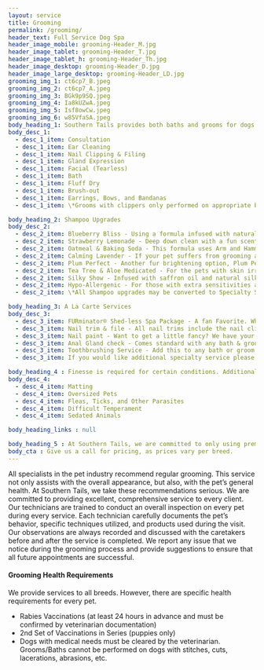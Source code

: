 ```yaml
---
layout: service
title: Grooming
permalink: /grooming/
header_text: Full Service Dog Spa
header_image_mobile: grooming-Header_M.jpg
header_image_tablet: grooming-Header_T.jpg
header_image_tablet_h: grooming-Header_Th.jpg
header_image_desktop: grooming-Header_D.jpg
header_image_large_desktop: grooming-Header_LD.jpg
grooming_img_1: ct6cp7_B.jpeg
grooming_img_2: ct6cp7_A.jpeg
grooming_img_3: BGk9p9SQ.jpeg
grooming_img_4: Ia8kUZwA.jpeg
grooming_img_5: Isf8owCw.jpeg
grooming_img_6: w85VfaSA.jpeg
body_heading_1: Southern Tails provides both baths and grooms for dogs. Every service includes the following steps
body_desc_1:
  - desc_1_item: Consultation
  - desc_1_item: Ear Cleaning
  - desc_1_item: Nail Clipping & Filing
  - desc_1_item: Gland Expression
  - desc_1_item: Facial (Tearless)
  - desc_1_item: Bath
  - desc_1_item: Fluff Dry
  - desc_1_item: Brush-out
  - desc_1_item: Earrings, Bows, and Bandanas
  - desc_1_item: \*Grooms with clippers only performed on appropriate breeds and are tailored to our clients’ requests

body_heading_2: Shampoo Upgrades
body_desc_2:
  - desc_2_item: Blueberry Bliss - Using a formula infused with natural ingredients, this will leave your pets fur healthy, clean, bright, and yummy smelling!
  - desc_2_item: Strawberry Lemonade - Deep down clean with a fun scent that lasts for days.
  - desc_2_item: Oatmeal & Baking Soda - This formula uses Arm and Hammer baking soda, aloe vera, and a blend of natural colloidal oatmeal. This is a great choice for any pet for a deep, rich smell of clean, as well as a great product to soothe skin flare-ups, and maintain healthy, nourished skin.
  - desc_2_item: Calming Lavender - If your pet suffers from grooming anxiety or is a little stressed, this chamomile enriched formula will not only calm, but leave them feeling fresh and clean.
  - desc_2_item: Plum Perfect - Another fur brightening option, Plum Perfect is formulated to provide a deep down clean and a shiny manageable bright coat.
  - desc_2_item: Tea Tree & Aloe Medicated - For the pets with skin irritations, this veterinarian recommended formula is infused with aloe vera and tea tree oil to soothe their skin.
  - desc_2_item: Silky Show - Infused with saffron oil and natural silk protein, this is made for the pet that can use a little extra sheen and moisture in their fur. Leaves the fur looking show stopping beautiful.
  - desc_2_item: Hypo-Allergenic - For those with extra sensitivities and allergies, we recommend this gentle tear-free solution.
  - desc_2_item: \*All Shampoo upgrades may be converted to Specialty Spas by adding a tooth brushing

body_heading_3: A La Carte Services 
body_desc_3:
  - desc_3_item: FURminator® Shed-less Spa Package - A fan Favorite. When your pet sheds, leave it to us to take care of the excess fur. This formula helps pull an excess of up to 90% of the loose undercoat when used regularly. No parabens or chemical dyes included.
  - desc_3_item: Nail trim & file - All nail trims include the nail clipping or the grinding of the nails, and are essential to keeping your pet healthy. No appointment necessary.
  - desc_3_item: Nail paint - Want to get a little fancy? We have your pet covered for that special occasion.
  - desc_3_item: Anal Gland check - Comes standard with any bath & groom, but can be done quickly without either service. The glands will be express and any abnormalities will be reported to the owner.
  - desc_3_item: Toothbrushing Service - Add this to any bath or groom to complete the spa experience!
  - desc_3_item: If you would like additional specialty service please ask!

body_heading_4 : Finesse is required for certain conditions. Additional fees will be charged for
body_desc_4:
  - desc_4_item: Matting
  - desc_4_item: Oversized Pets
  - desc_4_item: Fleas, Ticks, and Other Parasites
  - desc_4_item: Difficult Temperament
  - desc_4_item: Sedated Animals

body_heading_links : null

body_heading_5 : At Southern Tails, we are committed to only using premium products during their appointment. We dedicate ourselves to providing a professional, safe and clean state-of-the-art facility. We strive to offer clients an experience with only highly-knowledgeable and well-trained professionals.
body_cta : Give us a call for pricing, as prices vary per breed.
---
```

All specialists in the pet industry recommend regular grooming. This service not only assists with the overall appearance, but also, with the pet’s general health. At Southern Tails, we take these recommendations serious. We are committed to providing excellent, comprehensive service to every client. Our technicians are trained to conduct an overall inspection on every pet during every service. Each technician carefully documents the pet’s behavior, specific techniques utilized, and products used during the visit. Our observations are always recorded and discussed with the caretakers before and after the service is completed. We report any issue that we notice during the grooming process and provide suggestions to ensure that all future appointments are successful.

#### Grooming Health Requirements

We provide services to all breeds. However, there are specific health requirements for every pet.
- Rabies Vaccinations (at least 24 hours in advance and must be confirmed by veterinarian documentation)
- 2nd Set of Vaccinations in Series (puppies only)
- Dogs with medical needs must be cleared by the veterinarian. Grooms/Baths cannot be performed on dogs with stitches, cuts, lacerations, abrasions, etc.

